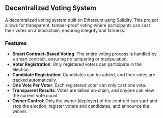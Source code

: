## Decentralized Voting System

A decentralized voting system built on Ethereum using Solidity. This project allows for transparent, tamper-proof voting where participants can cast their votes on a blockchain, ensuring integrity and fairness.

### Features

- **Smart Contract-Based Voting**: The entire voting process is handled by a smart contract, ensuring no tampering or manipulation.
- **Voter Registration**: Only registered voters can participate in the election.
- **Candidate Registration**: Candidates can be added, and their votes are tracked automatically.
- **One Vote Per Voter**: Each registered voter can only cast one vote.
- **Transparent Results**: Votes are tallied on-chain, and anyone can view the current vote count.
- **Owner Control**: Only the owner (deployer) of the contract can start and stop the election, register voters and candidates, and announce the winner.
